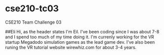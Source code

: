 # cse210-tc03
CSE210 Team Challenge 03

##Eli
Hi, as the header states I'm Eil. I've been coding since I was about 7-8 and I spend too much of my time doing it. I'm currenly working for the VR startup Megadodo simulation games as the lead game dev. I've also been runing the VR tutorial website wirewhiz.com for about 3-4 years.